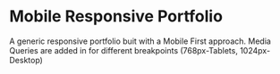 # Mobile Responsive Portfolio

A generic responsive portfolio buit with a Mobile First approach.
Media Queries are added in for different breakpoints (768px-Tablets, 1024px-Desktop)
